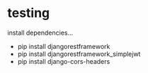 # testing


install dependencies...
- pip install djangorestframework
- pip install djangorestframework_simplejwt
- pip install django-cors-headers
